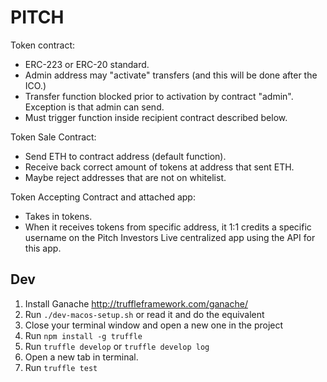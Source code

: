 # PITCH

Token contract:
- ERC-223 or ERC-20 standard.
- Admin address may "activate" transfers (and this will be done after the ICO.)
- Transfer function blocked prior to activation by contract "admin".  Exception is that admin can send.
- Must trigger function inside recipient contract described below.


Token Sale Contract:
- Send ETH to contract address (default function).
- Receive back correct amount of tokens at address that sent ETH.
- Maybe reject addresses that are not on whitelist.

Token Accepting Contract and attached app:
- Takes in tokens.
- When it receives tokens from specific address, it 1:1 credits a specific username on the Pitch Investors Live centralized app using the API for this app.


## Dev

1. Install Ganache http://truffleframework.com/ganache/
2. Run `./dev-macos-setup.sh` or read it and do the equivalent
3. Close your terminal window and open a new one in the project
4. Run `npm install -g truffle`
5. Run `truffle develop` or `truffle develop log`
6. Open a new tab in terminal.
7. Run `truffle test`
